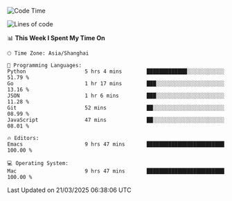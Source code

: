 <!--START_SECTION:waka-->
![Code Time](http://img.shields.io/badge/Code%20Time-2%2C583%20hrs%2055%20mins-blue)

![Lines of code](https://img.shields.io/badge/From%20Hello%20World%20I%27ve%20Written-335.3%20thousand%20lines%20of%20code-blue)

📊 **This Week I Spent My Time On** 

```text
🕑︎ Time Zone: Asia/Shanghai

💬 Programming Languages: 
Python                   5 hrs 4 mins        █████████████░░░░░░░░░░░░   51.79 % 
Go                       1 hr 17 mins        ███░░░░░░░░░░░░░░░░░░░░░░   13.16 % 
JSON                     1 hr 6 mins         ███░░░░░░░░░░░░░░░░░░░░░░   11.28 % 
Git                      52 mins             ██░░░░░░░░░░░░░░░░░░░░░░░   08.99 % 
JavaScript               47 mins             ██░░░░░░░░░░░░░░░░░░░░░░░   08.01 % 

🔥 Editors: 
Emacs                    9 hrs 47 mins       █████████████████████████   100.00 % 

💻 Operating System: 
Mac                      9 hrs 47 mins       █████████████████████████   100.00 % 
```


 Last Updated on 21/03/2025 06:38:06 UTC
<!--END_SECTION:waka-->
